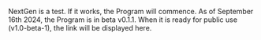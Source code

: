 NextGen is a test. If it works, the Program will commence. As of September 16th 2024, the Program is in beta v0.1.1. When it is ready for public use (v1.0-beta-1), the link will be displayed here.
